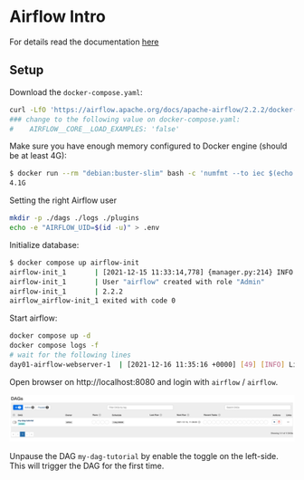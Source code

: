 # Airflow Intro

For details read the documentation [here](https://airflow.apache.org/docs/apache-airflow/stable/start/docker.html)

## Setup

Download the `docker-compose.yaml`:

```sh
curl -LfO 'https://airflow.apache.org/docs/apache-airflow/2.2.2/docker-compose.yaml'
### change to the following value on docker-compose.yaml:
#    AIRFLOW__CORE__LOAD_EXAMPLES: 'false'
```

Make sure you have enough memory configured to Docker engine (should be at least 4G):

```sh
$ docker run --rm "debian:buster-slim" bash -c 'numfmt --to iec $(echo $(($(getconf _PHYS_PAGES) * $(getconf PAGE_SIZE))))'
4.1G
```

Setting the right Airflow user

```sh
mkdir -p ./dags ./logs ./plugins
echo -e "AIRFLOW_UID=$(id -u)" > .env
```

Initialize database:

```sh
$ docker compose up airflow-init
airflow-init_1       | [2021-12-15 11:33:14,778] {manager.py:214} INFO - Added user airflow
airflow-init_1       | User "airflow" created with role "Admin"
airflow-init_1       | 2.2.2
airflow_airflow-init_1 exited with code 0
```

Start airflow:

```sh
docker compose up -d
docker compose logs -f
# wait for the following lines
day01-airflow-webserver-1  | [2021-12-16 11:35:16 +0000] [49] [INFO] Listening at: http://0.0.0.0:8080 (49)
```

Open browser on http://localhost:8080 and login with `airflow` / `airflow`.

![dags](.imgs/dags.png)


Unpause the DAG `my-dag-tutorial` by enable the toggle on the left-side. This will trigger the DAG for the first time.

